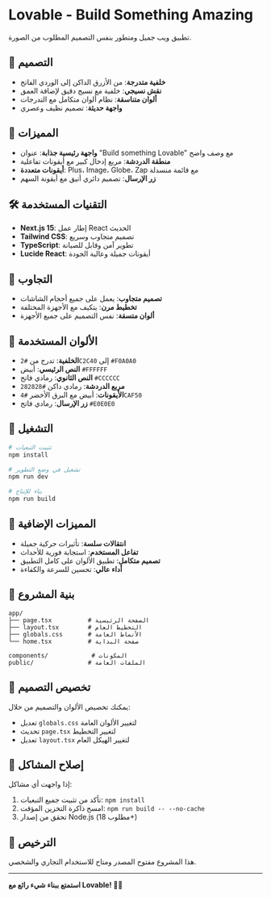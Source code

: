 # Lovable - Build Something Amazing

تطبيق ويب جميل ومتطور بنفس التصميم المطلوب من الصورة.

## 🎨 التصميم

- **خلفية متدرجة**: من الأزرق الداكن إلى الوردي الفاتح
- **نقش نسيجي**: خلفية مع نسيج دقيق لإضافة العمق
- **ألوان متناسقة**: نظام ألوان متكامل مع التدرجات
- **واجهة حديثة**: تصميم نظيف وعصري

## 🚀 المميزات

- **واجهة رئيسية جذابة**: عنوان "Build something Lovable" مع وصف واضح
- **منطقة الدردشة**: مربع إدخال كبير مع أيقونات تفاعلية
- **أيقونات متعددة**: Plus، Image، Globe، Zap مع قائمة منسدلة
- **زر الإرسال**: تصميم دائري أنيق مع أيقونة السهم

## 🛠️ التقنيات المستخدمة

- **Next.js 15**: إطار عمل React الحديث
- **Tailwind CSS**: تصميم متجاوب وسريع
- **TypeScript**: تطوير آمن وقابل للصيانة
- **Lucide React**: أيقونات جميلة وعالية الجودة

## 📱 التجاوب

- **تصميم متجاوب**: يعمل على جميع أحجام الشاشات
- **تخطيط مرن**: يتكيف مع الأجهزة المختلفة
- **ألوان متسقة**: نفس التصميم على جميع الأجهزة

## 🎯 الألوان المستخدمة

- **الخلفية**: تدرج من `#2C2C40` إلى `#F0A0A0`
- **النص الرئيسي**: أبيض `#FFFFFF`
- **النص الثانوي**: رمادي فاتح `#CCCCCC`
- **مربع الدردشة**: رمادي داكن `#282828`
- **الأيقونات**: أبيض مع البرق الأخضر `#4CAF50`
- **زر الإرسال**: رمادي فاتح `#E0E0E0`

## 🚀 التشغيل

```bash
# تثبيت التبعيات
npm install

# تشغيل في وضع التطوير
npm run dev

# بناء للإنتاج
npm run build
```

## 🌟 المميزات الإضافية

- **انتقالات سلسة**: تأثيرات حركية جميلة
- **تفاعل المستخدم**: استجابة فورية للأحداث
- **تصميم متكامل**: تطبيق الألوان على كامل التطبيق
- **أداء عالي**: تحسين للسرعة والكفاءة

## 📁 بنية المشروع

```
app/
├── page.tsx          # الصفحة الرئيسية
├── layout.tsx        # التخطيط العام
├── globals.css       # الأنماط العامة
└── home.tsx          # صفحة البداية

components/            # المكونات
public/               # الملفات العامة
```

## 🎨 تخصيص التصميم

يمكنك تخصيص الألوان والتصميم من خلال:
- تعديل `globals.css` لتغيير الألوان العامة
- تحديث `page.tsx` لتغيير التخطيط
- تعديل `layout.tsx` لتغيير الهيكل العام

## 🔧 إصلاح المشاكل

إذا واجهت أي مشاكل:
1. تأكد من تثبيت جميع التبعيات: `npm install`
2. امسح ذاكرة التخزين المؤقت: `npm run build -- --no-cache`
3. تحقق من إصدار Node.js (مطلوب 18+)

## 📄 الترخيص

هذا المشروع مفتوح المصدر ومتاح للاستخدام التجاري والشخصي.

---

**استمتع ببناء شيء رائع مع Lovable! 🚀✨**